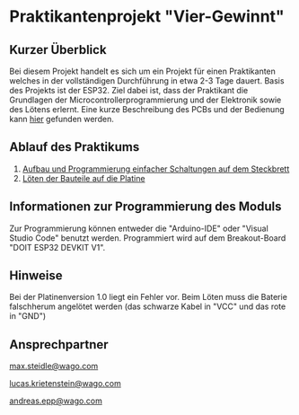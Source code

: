 # Praktikantenprojekt "Vier-Gewinnt"

## Kurzer Überblick

Bei diesem Projekt handelt es sich um ein Projekt für einen Praktikanten welches in der vollständigen Durchführung in etwa 2-3 Tage dauert. Basis des Projekts ist der ESP32. Ziel dabei ist, dass der Praktikant die Grundlagen der Microcontrollerprogrammierung und der Elektronik sowie des Lötens erlernt. Eine kurze Beschreibung des PCBs und der Bedienung kann [hier](https://svgithub01001.wago.local/education/praktikum-4Gewinnt/blob/main/doc/Platinenbeschreibung-VierGewinnt.docx) gefunden werden.

## Ablauf des Praktikums

1. [Aufbau und Programmierung einfacher Schaltungen auf dem Steckbrett](https://svgithub01001.wago.local/education/praktikum-4Gewinnt/blob/main/doc/Aufgabenstellung.docx)
3. [Löten der Bauteile auf die Platine](https://svgithub01001.wago.local/education/praktikum-4Gewinnt/blob/main/doc/LoetAnleitung.docx)

## Informationen zur Programmierung des Moduls

Zur Programmierung können entweder die "Arduino-IDE" oder "Visual Studio Code" benutzt werden. Programmiert wird auf dem Breakout-Board "DOIT ESP32 DEVKIT V1".

## Hinweise

Bei der Platinenversion 1.0 liegt ein Fehler vor. Beim Löten muss die Baterie falschherum angelötet werden (das schwarze Kabel in "VCC" und das rote in "GND")

## Ansprechpartner

<max.steidle@wago.com>

<lucas.krietenstein@wago.com>

<andreas.epp@wago.com>
